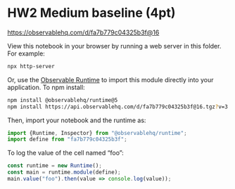 # HW2 Medium baseline (4pt)

https://observablehq.com/d/fa7b779c04325b3f@16

View this notebook in your browser by running a web server in this folder. For
example:

~~~sh
npx http-server
~~~

Or, use the [Observable Runtime](https://github.com/observablehq/runtime) to
import this module directly into your application. To npm install:

~~~sh
npm install @observablehq/runtime@5
npm install https://api.observablehq.com/d/fa7b779c04325b3f@16.tgz?v=3
~~~

Then, import your notebook and the runtime as:

~~~js
import {Runtime, Inspector} from "@observablehq/runtime";
import define from "fa7b779c04325b3f";
~~~

To log the value of the cell named “foo”:

~~~js
const runtime = new Runtime();
const main = runtime.module(define);
main.value("foo").then(value => console.log(value));
~~~
